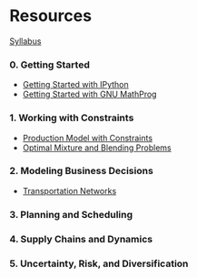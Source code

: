 Resources
=========

[Syllabus](Syllabus.html)

### 0. Getting Started ###
* [Getting Started with IPython](http://nbviewer.ipython.org/github/jckantor/CBE20255/blob/master/notebooks/Getting%20Started%20with%20IPython.ipynb)
* [Getting Started with GNU MathProg](http://nbviewer.ipython.org/github/jckantor/CBE40455/blob/master/notebooks/Getting%20Started%20with%20GNU%20MathProg.ipynb)

### 1. Working with Constraints  ###
* [Production Model with Constraints](http://nbviewer.ipython.org/github/jckantor/ESTM60203/blob/master/notebooks/Production%20Models%20with%20Constraints.ipynb)
* [Optimal Mixture and Blending Problems](http://nbviewer.ipython.org/github/jckantor/ESTM60203/blob/master/notebooks/Optimal%20Mixture%20and%20Blending%20Problems.ipynb)

### 2. Modeling Business Decisions ###

* [Transportation Networks](http://nbviewer.ipython.org/github/jckantor/ESTM60203/blob/master/notebooks/Transportation%20Networks.ipynb)


### 3. Planning and Scheduling ###

### 4. Supply Chains and Dynamics ###

### 5. Uncertainty, Risk, and Diversification